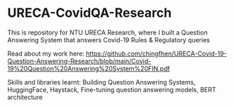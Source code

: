 # URECA-CovidQA-Research
This is repository for NTU URECA Research, where I built a Question Answering System that answers Covid-19 Rules & Regulatory queries

Read about my work here: https://github.com/chingfhen/URECA-Covid-19-Question-Answering-Research/blob/main/Covid-19%20Question%20Answering%20System%20FIN.pdf

Skills and libraries learnt: Building Question Answering Systems, HuggingFace, Haystack, Fine-tuning question answering models, BERT architecture
